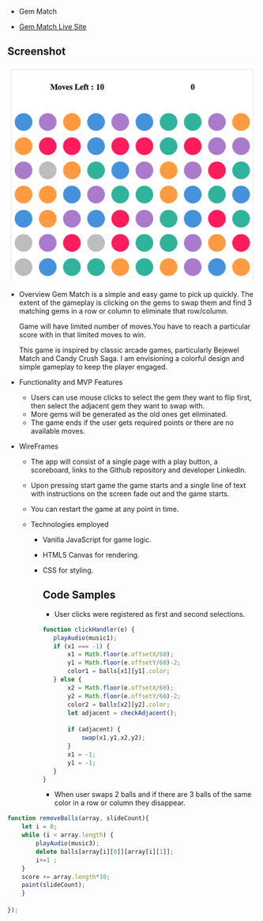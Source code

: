 * Gem Match

* [Gem Match Live Site](https://nathashas1.github.io/GEM-MATCH/index.html)

## Screenshot
![Gem Match screenshot](../assets/images/shot1.png)

* Overview
	Gem Match is a simple and easy game to pick up quickly. The extent of the gameplay is clicking on the gems to swap them and find 3 matching gems in a row or column to eliminate that row/column.

	Game will have limited number of moves.You have to reach  a particular score with in that limited moves to win.

  This game is inspired by classic arcade games, particularly Bejewel Match and Candy Crush Saga. I am envisioning a colorful design and simple gameplay to keep the player engaged.


* Functionality and MVP Features
    * Users can use mouse clicks to select the gem they want to flip first, then select the adjacent gem they want to swap with.
    * More gems will be generated as the old ones get eliminated.
    * The game ends if the user gets required points or there are no available moves.


* WireFrames
    * The app will consist of a single page with a play button, a scoreboard, links to the Github repository and developer LinkedIn.
    * Upon pressing start game the game starts and a single line of text with instructions on the screen fade out and the game starts.
    * You can restart the game at any point in time.




  * Technologies employed
    *  Vanilla JavaScript for game logic.
    *  HTML5 Canvas for rendering.
    *  CSS for styling.


		 ## Code Samples
		 * User clicks were registered as first and second selections.

		 ```javascript
		 function clickHandler(e) {
		 	playAudio(music1);
		 	if (x1 === -1) {
		 		x1 = Math.floor(e.offsetX/60);
		 		y1 = Math.floor(e.offsetY/60)-2;
		 		color1 = balls[x1][y1].color;
		 	} else {
		 		x2 = Math.floor(e.offsetX/60);
		 		y2 = Math.floor(e.offsetY/60)-2;
		 		color2 = balls[x2][y2].color;
		 		let adjacent = checkAdjacent();

		 		if (adjacent) {
		 			swap(x1,y1,x2,y2);
		 		}
		 		x1 = -1;
		 		y1 = -1;
		 	}
		 }
		 ```

		 * When user swaps 2 balls and if there are 3 balls of the same color in a row or column they disappear.

```javascript
function removeBalls(array, slideCount){
	let i = 0;
	while (i < array.length) {
		playAudio(music3);
		delete balls[array[i][0]][array[i][1]];
		i+=1 ;
	}
	score += array.length*10;
	paint(slideCount);
	}

});
```
